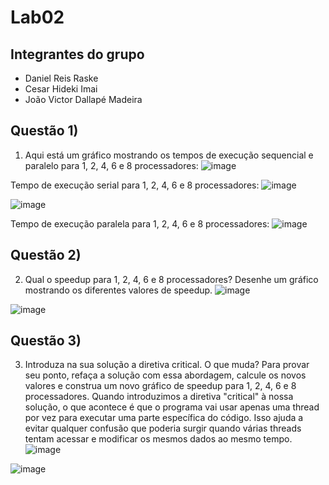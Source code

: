 # Lab02

## Integrantes do grupo
- Daniel Reis Raske
- Cesar Hideki Imai
- João Victor Dallapé Madeira

## Questão 1)
1. Aqui está um gráfico mostrando os tempos de execução sequencial e paralelo para 1, 2, 4, 6 e 8 processadores:
![image](https://github.com/Cehiim/comp_paralela/assets/142693345/939e1323-6a1b-4c7e-831a-a5545e4c4bda)

Tempo de execução serial para 1, 2, 4, 6 e 8 processadores:
![image](https://github.com/Cehiim/comp_paralela/assets/142693345/447923aa-5bd8-4a77-8016-ab2ba32b13b2)

![image](https://github.com/Cehiim/comp_paralela/assets/142693345/c5a8a6f7-0f55-4766-a11d-ffc0cde64a5e)

Tempo de execução paralela para 1, 2, 4, 6 e 8 processadores:
![image](https://github.com/Cehiim/comp_paralela/assets/142693345/cb7cd794-fd48-4767-8d2c-2e627f62a4b1)

## Questão 2)
2. Qual o speedup para 1, 2, 4, 6 e 8 processadores? Desenhe um gráfico mostrando os diferentes valores de speedup.
![image](https://github.com/Cehiim/comp_paralela/assets/142693345/1d289b7d-6db9-4fc5-af70-5ac740cec57f)

![image](https://github.com/Cehiim/comp_paralela/assets/142693345/c8569724-3c69-47d3-9b3e-c400f1c74181)

## Questão 3)
3. Introduza na sua solução a diretiva critical. O que muda? Para provar seu ponto, refaça a solução com essa abordagem, calcule os novos valores e construa um novo gráfico de speedup para 1, 2, 4, 6 e 8 processadores.
Quando introduzimos a diretiva "critical" à nossa solução, o que acontece é que o programa vai usar apenas uma thread por vez para executar uma parte específica do código. Isso ajuda a evitar qualquer confusão que poderia surgir quando várias threads tentam acessar e modificar os mesmos dados ao mesmo tempo.
![image](https://github.com/Cehiim/comp_paralela/assets/142693345/3c0cdeec-4f80-4552-b4a1-2e1d3c2d9928)

![image](https://github.com/Cehiim/comp_paralela/assets/142693345/4bfbf9ea-64fe-4287-a54a-dfe04c74f84d)
